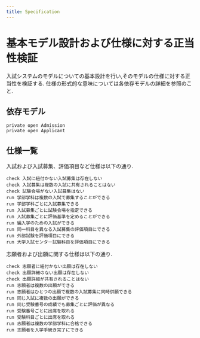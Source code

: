 ```yaml
---
title: Specification
---
```


# 基本モデル設計および仕様に対する正当性検証

入試システムのモデルについての基本設計を行い,そのモデルの仕様に対する正当性を検証する.
仕様の形式的な意味については各依存モデルの詳細を参照のこと.

## 依存モデル

```alloy
private open Admission
private open Applicant
```

## 仕様一覧

入試および入試募集、評価項目など仕様は以下の通り.


```alloy
check 入試に紐付かない入試募集は存在しない
check 入試募集は複数の入試に共有されることはない
check 試験会場がない入試募集はない
run 学部学科は複数の入試で募集することができる
run 学部学科ごとに入試募集できる
run 入試募集ごとに試験会場を指定できる
run 入試募集ごとに評価基準を定めることができる
run 編入学のための入試ができる
run 同一科目を異なる入試募集の評価項目にできる
run 外部試験を評価項目にできる
run 大学入試センター試験科目を評価項目にできる
```

志願者および出願に関する仕様は以下の通り.

```alloy
check 志願者に紐付かない出願は存在しない
check 出願詳細のない出願は存在しない
check 出願詳細が共有されることはない
run 志願者は複数の出願ができる
run 志願者はひとつの出願で複数の入試募集に同時併願できる
run 同じ入試に複数の出願ができる
run 同じ受験番号の成績でも募集ごとに評価が異なる
run 受験番号ごとに出席を取れる
run 受験科目ごとに出席を取れる
run 志願者は複数の学部学科に合格できる
run 志願者を入学手続き完了にできる

```

